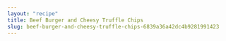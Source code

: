 ```yaml
---
layout: "recipe"
title: Beef Burger and Cheesy Truffle Chips
slug: beef-burger-and-cheesy-truffle-chips-6839a36a42dc4b9281991423
---
```

